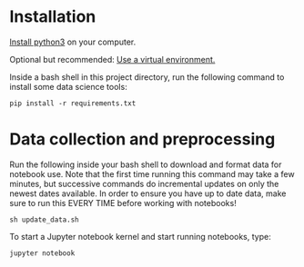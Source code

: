 # Installation

[Install python3](https://www.python.org/downloads/) on your computer.

Optional but recommended: [Use a virtual environment.](https://docs.python.org/3/library/venv.html)

Inside a bash shell in this project directory, run the following command to install some data science tools:

```
pip install -r requirements.txt
```

# Data collection and preprocessing

Run the following inside your bash shell to download and format data for notebook use. Note that the first time running this command may take a few minutes, but successive commands do incremental updates on only the newest dates available. In order to ensure you have up to date data, make sure to run this EVERY TIME before working with notebooks!

```
sh update_data.sh
```

To start a Jupyter notebook kernel and start running notebooks, type:

```
jupyter notebook
```
